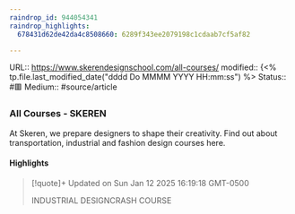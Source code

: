 ```yaml
---
raindrop_id: 944054341
raindrop_highlights:
  678431d62de42da4c8508660: 6289f343ee2079198c1cdaab7cf5af82

---
```


URL:: https://www.skerendesignschool.com/all-courses/
modified:: {<% tp.file.last_modified_date("dddd Do MMMM YYYY HH:mm:ss") %>
Status:: #🟥
Medium:: #source/article


### All Courses - SKEREN

At Skeren, we prepare designers to shape their creativity. Find out about transportation, industrial and fashion design courses here.

#### Highlights

> [!quote]+ Updated on Sun Jan 12 2025 16:19:18 GMT-0500
>
> INDUSTRIAL DESIGNCRASH COURSE
